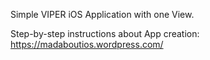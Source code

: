 Simple VIPER iOS Application with one View.

Step-by-step instructions about App creation: https://madaboutios.wordpress.com/
